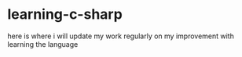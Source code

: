 # learning-c-sharp
here is where i will update my work regularly on my improvement with learning the language

